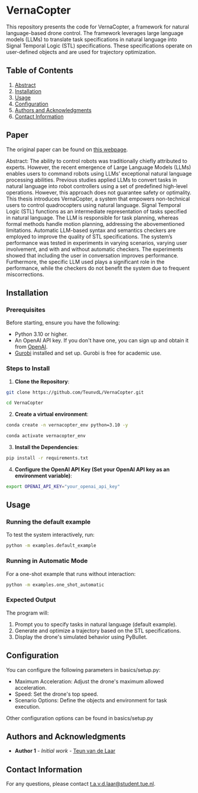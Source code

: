 # VernaCopter

This repository presents the code for VernaCopter, a framework for natural language-based drone control. The framework leverages large language models (LLMs) to translate task specifications in natural language into Signal Temporal Logic (STL) specifications. These specifications operate on user-defined objects and are used for trajectory optimization.

## Table of Contents
1. [Abstract](#abstract)
2. [Installation](#installation)
3. [Usage](#usage)
4. [Configuration](#configuration)
5. [Authors and Acknowledgments](#authors-and-acknowledgments)
6. [Contact Information](#contact-information)

## Paper

The original paper can be found on [this webpage](https://www.arxiv.org/abs/2409.09536).

Abstract:
The ability to control robots was traditionally chiefly attributed to experts. However, the recent emergence of Large Language Models (LLMs) enables users to command robots using LLMs’ exceptional natural language processing abilities. Previous studies applied LLMs to convert tasks in natural language into robot controllers using a set of predefined high-level operations. However, this approach does not guarantee safety or optimality. This thesis introduces VernaCopter, a system that empowers non-technical users to control quadrocopters using natural language. Signal Temporal Logic (STL) functions as an intermediate representation of tasks specified in natural language. The LLM is responsible for task planning, whereas formal methods handle motion planning, addressing the abovementioned limitations. Automatic LLM-based syntax and semantics checkers are employed to improve the quality of STL specifications. The system’s performance was tested in experiments in varying scenarios, varying user involvement, and with and without automatic checkers. The experiments showed that including the user in conversation improves performance. Furthermore, the specific LLM used plays a significant role in the performance, while the checkers do not benefit the system due to frequent miscorrections.

## Installation

### Prerequisites

Before starting, ensure you have the following:
- Python 3.10 or higher.
- An OpenAI API key. If you don't have one, you can sign up and obtain it from [OpenAI](https://beta.openai.com/signup/).
- [Gurobi](https://support.gurobi.com/hc/en-us/articles/14799677517585-Getting-Started-with-Gurobi-Optimizer) installed and set up. Gurobi is free for academic use.

### Steps to Install

1. **Clone the Repository**:

```bash
git clone https://github.com/TeunvdL/VernaCopter.git

cd VernaCopter
```

2. **Create a virtual environment**:

```bash
conda create -n vernacopter_env python=3.10 -y

conda activate vernacopter_env
```

3. **Install the Dependencies**:

```bash
pip install -r requirements.txt
```

4. **Configure the OpenAI API Key (Set your OpenAI API key as an environment variable)**:

```bash
export OPENAI_API_KEY="your_openai_api_key"
```

## Usage

### Running the default example

To test the system interactively, run:

```bash
python -m examples.default_example
```

### Running in Automatic Mode

For a one-shot example that runs without interaction:

```bash
python -m examples.one_shot_automatic
```

### Expected Output

The program will:

1. Prompt you to specify tasks in natural language (default example).
2. Generate and optimize a trajectory based on the STL specifications.
3. Display the drone's simulated behavior using PyBullet.

## Configuration

You can configure the following parameters in basics/setup.py:

- Maximum Acceleration: Adjust the drone's maximum allowed acceleration.
- Speed: Set the drone's top speed.
- Scenario Options: Define the objects and environment for task execution.

Other configuration options can be found in basics/setup.py

## Authors and Acknowledgments

- **Author 1** - *Initial work* - [Teun van de Laar](https://github.com/TeunvdL)

## Contact Information

For any questions, please contact [t.a.v.d.laar@student.tue.nl](mailto:t.a.v.d.laar@student.tue.nl).

